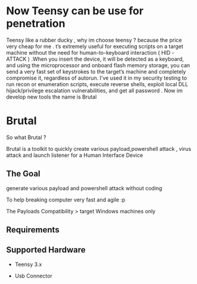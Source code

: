 
# Now Teensy can be use for penetration 
Teensy like a rubber ducky , why im choose teensy ? because the price very cheap for me . t’s extremely useful for executing scripts on a target machine without the need for human-to-keyboard interaction ( HID -ATTACK ) .When you insert the device, it will be detected as a keyboard, and using the microprocessor and onboard flash memory storage, you can send a very fast set of keystrokes to the target’s machine and completely compromise it, regardless of autorun. I’ve used it in my security testing to run recon or enumeration scripts, execute reverse shells, exploit local DLL hijack/privilege escalation vulnerabilities, and get all password . 
Now im develop new tools the name is  Brutal 

# Brutal


So what Brutal ?

Brutal is a toolkit to quickly create various payload,powershell attack , virus attack and launch listener for a Human Interface Device

## The Goal 

generate  various payload and powershell attack without coding 

To help breaking computer very fast and agile :p

The Payloads Compatibility > target Windows machines only


## Requirements



## Supported Hardware

- Teensy 3.x

- Usb Connector 



 

